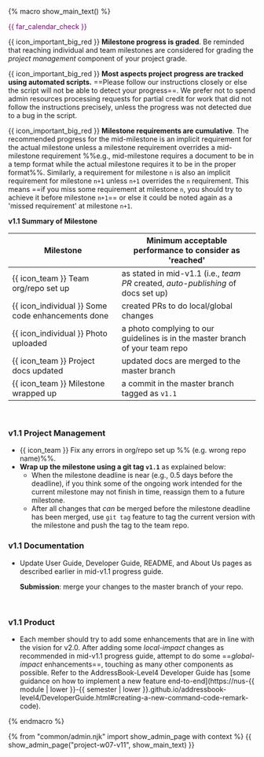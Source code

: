 {% macro show_main_text() %}
<div id="main">

<div id="title">

</div>
<div id="body"> 

<p class="lead" style="color: purple"><md>{{ far_calendar_check }} <include src="project-timeline.md#v11-overview" inline /></md></p>

{{ icon_important_big_red }} **Milestone progress is graded**. Be reminded that reaching individual and team milestones are considered for <trigger trigger="click" for="modal:v11-projectMgtGrading">grading the _project management_ component</trigger> of your project grade.

{{ icon_important_big_red }} **Most aspects project progress are tracked using automated scripts.** ==Please follow our instructions closely or else the script will not be able to detect your progress==. We prefer not to spend admin resources processing requests for partial credit for work that did not follow the instructions precisely, unless the progress was not detected due to a bug in the script.

{{ icon_important_big_red }} **Milestone requirements are cumulative**. The recommended progress for the mid-milestone is an implicit requirement for the actual milestone unless a milestone requirement overrides a mid-milestone requirement %%e.g., mid-milestone requires a document to be in a temp format while the actual milestone requires it to be in the proper format%%. Similarly, a requirement for milestone `n` is also an implicit requirement for milestone `n+1` unless `n+1` overrides the `n` requirement. This means ==if you miss some requirement at milestone `n`, you should try to achieve it before milestone `n+1`== or else it could be noted again as a 'missed requirement' at milestone `n+1`.

**v1.1 Summary of Milestone**

Milestone | Minimum acceptable performance to consider as 'reached'
--------- | -------------------------------------------------------
{{ icon_team }} Team org/repo set up | as stated in <trigger trigger="click" for="modal:v11summary-midv11">mid-v1.1</trigger> (i.e., _team PR_ created, _auto-publishing_ of docs set up)
{{ icon_individual }} Some code enhancements done | created PRs to do local/global changes
{{ icon_individual }} Photo uploaded | a photo complying to <trigger trigger="click" for="modal:v11-photo">our guidelines</trigger> is in the master branch of your team repo
{{ icon_team }} Project docs updated | updated docs are merged to the master branch
{{ icon_team }} Milestone wrapped up | a commit in the master branch tagged as `v1.1`


<modal large title="Admin {{ icon_embedding }} Project: mid-v1.1" id="modal:v11summary-midv11">
  <include src="project-w06-mid-v11.md#body"/>
</modal>

<modal large title="Admin {{ icon_embedding }} Project Assessment → Project Management" id="modal:v11-projectMgtGrading">
  <include src="project-assessment.md#project-management-grading"/>
</modal>

<modal large title="Admin {{ icon_embedding }} Choosing a profile photo" id="modal:v11-photo">
  <include src="project-deliverables.md#profile-photo"/>
</modal>

<div id="documentation">

### v1.1 Project Management

* {{ icon_team }} Fix any errors in org/repo set up %%&nbsp;(e.g. wrong repo name)%%.
* **Wrap up the milestone using a git tag `v1.1`** as explained below:
  * When the milestone deadline is near (e.g., 0.5 days before the deadline), if you think some of the ongoing work intended for the current milestone may not finish in time, reassign them to a future milestone.
  * After all changes that _can_ be merged before the milestone deadline has been merged, use `git tag` feature to tag the current version with the milestone and push the tag to the team repo.


### v1.1 Documentation

* Update User Guide, Developer Guide, README, and About Us pages as described earlier in <trigger trigger="click" for="modal:v11docs-midv11">mid-v1.1 progress guide</trigger>.

  **Submission**: merge your changes to the master branch of your repo.

<modal large title="Admin {{ icon_embedding }} Project: mid-v1.1" id="modal:v11docs-midv11">
  <include src="project-w06-mid-v11.md#body"/>
</modal>

</div>
<div id="product">

### v1.1 Product

* Each member should try to add some enhancements that are in line with the vision for v2.0. After adding some _local-impact_ changes as recommended in <trigger trigger="click" for="modal:v11docs-midv11">mid-v1.1 progress guide</trigger>, attempt to do some ==<tooltip content="should go beyond the component you are in charge of">_global-impact_</tooltip> enhancements==, touching as many other components as possible. Refer to the AddressBook-Level4 Developer Guide has [some guidance on how to implement a new feature end-to-end](https://nus-{{ module | lower }}-{{ semester | lower }}.github.io/addressbook-level4/DeveloperGuide.html#creating-a-new-command-code-remark-code).

</div>

</div>
</div>
{% endmacro %}

{% from "common/admin.njk" import show_admin_page with context %}
{{ show_admin_page("project-w07-v11", show_main_text) }}
